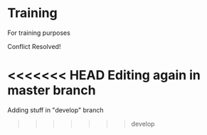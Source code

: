 # Training
For training purposes

Conflict Resolved!

<<<<<<< HEAD
Editing again in master branch
=======
Adding stuff in "develop" branch
>>>>>>> develop
